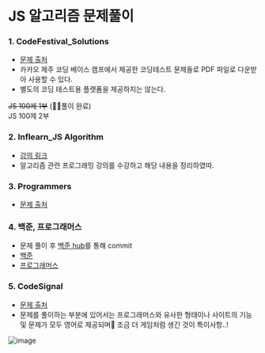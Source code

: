 # JS 알고리즘 문제풀이

### 1. CodeFestival_Solutions

- [문제 출처](https://paullab.co.kr/codefestival.html)
- 카카오 제주 코딩 베이스 캠프에서 제공한 코딩테스트 문제들로 PDF 파일로 다운받아 사용할 수 있다.
- 별도의 코딩 테스트용 플랫폼을 제공하지는 않는다.

~~JS 100제 1부~~ (🙆‍♀️풀이 완료) <br/>
JS 100제 2부

### 2. Inflearn_JS Algorithm

- [강의 링크](https://www.inflearn.com/course/%EC%9E%90%EB%B0%94%EC%8A%A4%ED%81%AC%EB%A6%BD%ED%8A%B8-%EC%95%8C%EA%B3%A0%EB%A6%AC%EC%A6%98-%EB%AC%B8%EC%A0%9C%ED%92%80%EC%9D%B4/dashboard)
- 알고리즘 관련 프로그래밍 강의를 수강하고 해당 내용을 정리하였따.

### 3. Programmers

- [문제 출처](https://school.programmers.co.kr/learn/challenges?order=acceptance_desc&levels=0&languages=javascript)

### 4. 백준, 프로그래머스

- 문제 풀이 후 [백준 hub](https://chromewebstore.google.com/detail/%EB%B0%B1%EC%A4%80%ED%97%88%EB%B8%8Cbaekjoonhub/ccammcjdkpgjmcpijpahlehmapgmphmk?hl=ko)를 통해 commit
- [백준](https://solved.ac/problems/level)
- [프로그래머스](https://school.programmers.co.kr/learn/challenges?order=acceptance_desc&levels=0&languages=javascript)

### 5. CodeSignal

- [문제 출처](https://app.codesignal.com/arcade/intro)
- 문제를 풀이하는 부분에 있어서는 프로그래머스와 유사한 형태이나 사이트의 기능 및 문제가 모두 영어로 제공되며🥹 조금 더 게임처럼 생긴 것이 특이사항..!

![image](https://github.com/JeongwooHam/FE_Study_Logs/assets/123251211/f3292881-1d6f-44a4-9b5c-97b4a17a6e3f)
